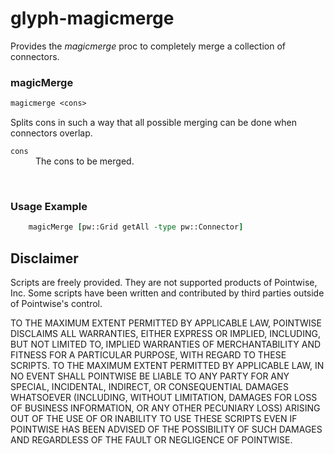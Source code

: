 # glyph-magicmerge

Provides the *magicmerge* proc to completely merge a collection of
connectors.

### magicMerge

```Tcl
magicmerge <cons>
```
Splits cons in such a way that all possible merging can be done when connectors
overlap.

<dl>
  <dt><code>cons</code></dt>
  <dd>The cons to be merged.</dd>
</dl>
<br/>


### Usage Example

```Tcl
    magicMerge [pw::Grid getAll -type pw::Connector]
```


## Disclaimer
Scripts are freely provided. They are not supported products of
Pointwise, Inc. Some scripts have been written and contributed by third
parties outside of Pointwise's control.

TO THE MAXIMUM EXTENT PERMITTED BY APPLICABLE LAW, POINTWISE DISCLAIMS
ALL WARRANTIES, EITHER EXPRESS OR IMPLIED, INCLUDING, BUT NOT LIMITED
TO, IMPLIED WARRANTIES OF MERCHANTABILITY AND FITNESS FOR A PARTICULAR
PURPOSE, WITH REGARD TO THESE SCRIPTS. TO THE MAXIMUM EXTENT PERMITTED
BY APPLICABLE LAW, IN NO EVENT SHALL POINTWISE BE LIABLE TO ANY PARTY
FOR ANY SPECIAL, INCIDENTAL, INDIRECT, OR CONSEQUENTIAL DAMAGES
WHATSOEVER (INCLUDING, WITHOUT LIMITATION, DAMAGES FOR LOSS OF BUSINESS
INFORMATION, OR ANY OTHER PECUNIARY LOSS) ARISING OUT OF THE USE OF OR
INABILITY TO USE THESE SCRIPTS EVEN IF POINTWISE HAS BEEN ADVISED OF THE
POSSIBILITY OF SUCH DAMAGES AND REGARDLESS OF THE FAULT OR NEGLIGENCE OF
POINTWISE.

[SetWiki]: http://en.wikipedia.org/wiki/Set_%28mathematics%29
